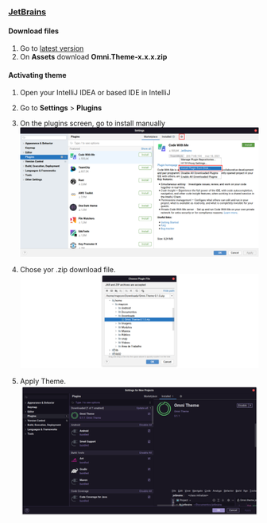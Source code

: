 ### [JetBrains](https://www.jetbrains.com)

#### Download files

1. Go to [latest version](https://github.com/getomni/jetbrains/releases/latest)
2. On **Assets** download **Omni.Theme-x.x.x.zip**

#### Activating theme

1. Open your IntelliJ IDEA or based IDE in IntelliJ
2. Go to **Settings** > **Plugins**
3. On the plugins screen, go to install manually
   ![Intall Manually](./images/install.png)

4. Chose yor .zip download file.
   ![Choose Plugin File](./images/chose.png)
5. Apply Theme.
   ![Apply Theme](./images/apply.png)
